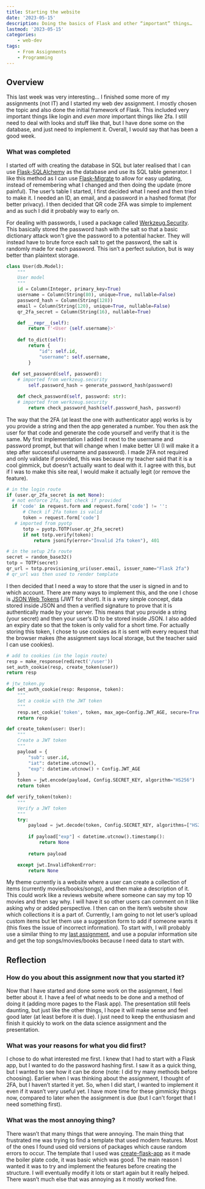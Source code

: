 ```yaml
---
title: Starting the website
date: '2023-05-15'
description: Doing the basics of Flask and other “important” things…
lastmod: '2023-05-15'
categories:
    - web-dev
tags:
    - From Assignments
    - Programming
---
```


## Overview

This last week was very interesting… I finished some more of my assignments (not IT) and I started my web dev assignment. I mostly chosen the topic and also done the initial framework of Flask. This included very important things like login and *even more* important things like 2fa. I still need to deal with looks and stuff like that, but I have done some on the database, and just need to implement it.  Overall, I would say that has been a good week.

### What was completed

I started off with creating the database in SQL but later realised that I can use [Flask-SQLAlchemy](https://flask-sqlalchemy.palletsprojects.com/en/3.0.x/) as the database and use its SQL table generator. I like this method as I can use [Flask-Migrate](https://flask-migrate.readthedocs.io/en/latest/) to allow for easy updating, instead of remembering what I changed and then doing the update (more painful). The user’s table I started, I first decided what I need and then tried to make it. I needed an ID, an email, and a password in a hashed format (for better privacy). I then decided that QR code 2FA was simple to implement and as such I did it probably way to early on.

For dealing with passwords, I used a package called [Werkzeug.Security](https://werkzeug.palletsprojects.com/en/2.3.x/utils/#module-werkzeug.security). This basically stored the password hash with the salt so that a basic dictionary attack won't give the password to a potential hacker. They will instead have to brute force each salt to get the password, the salt is randomly made for each password. This isn’t a perfect sulution, but is way better than plaintext storage.

```python
class User(db.Model):
    """
    User model
    """
    id = Column(Integer, primary_key=True)
    username = Column(String(80), unique=True, nullable=False)
    password_hash = Column(String(128))
    email = Column(String(120), unique=True, nullable=False)
    qr_2fa_secret = Column(String(16), nullable=True)

    def __repr__(self):
        return f'<User {self.username}>'
    
    def to_dict(self):
        return {
            "id": self.id,
            "username": self.username,
        }
 
  def set_password(self, password):
    # imported from werkzeug.security
        self.password_hash = generate_password_hash(password)

    def check_password(self, password: str):
    # imported from werkzeug.security
        return check_password_hash(self.password_hash, password)
```

The way that the 2FA (at least the one with authenticator app) works is by you provide a string and then the app generated a number. You then ask the user for that code and generate the code yourself and verify that it is the same. My first implementation I added it next to the username and password prompt, but that will change when I make better UI (I will make it a step after successful username and password). I made 2FA not required and only validate if provided, this was because my teacher said that it is a cool gimmick, but doesn’t actually want to deal with it. I agree with this, but if I was to make this site real, I would make it actually legit (or remove the feature).

```python
# in the login route
if (user.qr_2fa_secret is not None):
  # not enforce 2fa, but check if provided
  if 'code' in request.form and request.form['code'] != '':
      # Check if 2fa token is valid
      token = request.form['code']
   # imported from pyotp
      totp = pyotp.TOTP(user.qr_2fa_secret)
      if not totp.verify(token):
          return jsonify(error="Invalid 2fa token"), 401

# in the setup 2fa route
secret = random_base32()
totp = TOTP(secret)
qr_url = totp.provisioning_uri(user.email, issuer_name="Flask 2fa")
# qr_url was then used to render template
```

I then decided that I need a way to store that the user is signed in and to which account. There are many ways to implement this, and the one I chose is [JSON Web Tokens](https://jwt.io/) (JWT for short). It is a very simple concept, data stored inside JSON and then a verified signature to prove that it is authentically made by your server. This means that you provide a string (your secret) and then your user’s ID to be stored inside JSON. I also added an expiry date so that the token is only valid for a short time. For actually storing this token, I chose to use cookies as it is sent with every request that the browser makes (the assignment says local storage, but the teacher said I can use cookies).

```python
# add to cookies (in the login route)
resp = make_response(redirect('/user'))
set_auth_cookie(resp, create_token(user))
return resp

# jtw_token.py
def set_auth_cookie(resp: Response, token):
    """
    Set a cookie with the JWT token
    """
    resp.set_cookie('token', token, max_age=Config.JWT_AGE, secure=True)
    return resp

def create_token(user: User):
    """
    Create a JWT token
    """
    payload = {
        "sub": user.id,
        "iat": datetime.utcnow(),
        "exp": datetime.utcnow() + Config.JWT_AGE
    }
    token = jwt.encode(payload, Config.SECRET_KEY, algorithm="HS256")
    return token

def verify_token(token):
    """
    Verify a JWT token
    """
    try:
        payload = jwt.decode(token, Config.SECRET_KEY, algorithms=["HS256"])
       
        if payload["exp"] < datetime.utcnow().timestamp():
            return None
        
        return payload

    except jwt.InvalidTokenError:
        return None
```

My theme currently is a website where a user can create a collection of items (currently movies/books/songs), and then make a description of it. This could work like a reviews website where someone can say my top 10 movies and then say why. I will have it so other users can comment on it like asking why or added perspective. I then can on the item’s website show which collections it is a part of. Currently, I am going to not let user’s upload custom items but let them use a suggestion form to add if someone wants it (this fixes the issue of incorrect information). To start with, I will probably use a similar thing to my [last assignment](https://github.com/Michael-Schoo/Simple-Database-Design/blob/main/populate_db/random_songs.py), and use a popular information site and get the top songs/movies/books because I need data to start with.

## Reflection

### How do you about this assignment now that you started it?

Now that I have started and done some work on the assignment, I feel better about it. I have a feel of what needs to be done and a method of doing it (adding more pages to the Flask app). The presentation still feels daunting, but just like the other things, I hope it will make sense and feel good later (at least before it is due). I just need to keep the enthusiasm and finish it quickly to work on the data science assignment and the presentation.

### What was your reasons for what you did first?

I chose to do what interested me first. I knew that I had to start with a Flask app, but I wanted to do the password hashing first. I saw it as a quick thing, but I wanted to see how it can be done (note: I did try many methods before choosing). Earlier when I was thinking about the assignment, I thought of 2FA, but I haven’t started it yet. So, when I did start, I wanted to implement it even if it wasn’t very useful yet. I have more time for these gimmicky things now, compared to later when the assignment is due (but I can't forget that I need something first).

### What was the most annoying thing?

There wasn’t that many things that were annoying. The main thing that frustrated me was trying to find a template that used modern features. Most of the ones I found used old versions of packages which cause random errors to occur. The template that I used was [create-flask-app](https://github.com/drizzleco/create-flask-app) as it made the boiler plate code, it was basic which was good. The main reason I wanted it was to try and implement the features before creating the structure. I will eventually modify it lots or start again but it really helped. There wasn’t much else that was annoying as it mostly worked fine.

